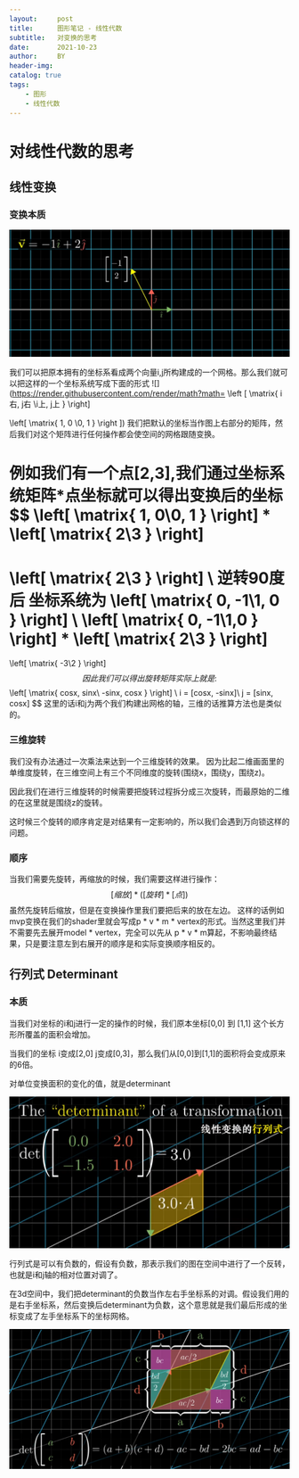 ```yaml
---
layout:     post
title:      图形笔记 - 线性代数
subtitle:   对变换的思考
date:       2021-10-23
author:     BY
header-img: 
catalog: true
tags:
    - 图形
    - 线性代数
---
```


# 对线性代数的思考
## 线性变换
### 变换本质

<img src="/img/in-post/linear-algebra/nature-of-transform.png" alt="" style="zoom:50%;" />

我们可以把原本拥有的坐标系看成两个向量i,j所构建成的一个网格。那么我们就可以把这样的一个坐标系统写成下面的形式
![](https://render.githubusercontent.com/render/math?math=
\left
[
\matrix{
	i右, j右 \\i上, j上
}
\right]

\left[
\matrix{
	1, 0 \\0, 1
}
\right
])
我们把默认的坐标当作图上右部分的矩阵，然后我们对这个矩阵进行任何操作都会使空间的网格跟随变换。

例如我们有一个点[2,3],我们通过坐标系统矩阵*点坐标就可以得出变换后的坐标
$$
\left[
\matrix{
	1, 0\\0, 1
}
\right]
*
\left[
\matrix{
	2\\3
}
\right]
=
\left[
\matrix{
	2\\3
}
\right]
\\
逆转90度后 坐标系统为
\left[
\matrix{
	0, -1\\1,  0
}
\right]
\\
\left[
\matrix{
	0, -1\\1,0
}
\right]
*
\left[
\matrix{
	2\\3
}
\right]
=
\left[
\matrix{
	-3\\2
}
\right]
$$
因此我们可以得出旋转矩阵实际上就是:
$$
\left[
\matrix{
	cosx,  sinx\\
	-sinx,  cosx
}
\right]
\\
i = [cosx, -sinx]\\
j = [sinx, cosx]
$$
这里的话i和j为两个我们构建出网格的轴，三维的话推算方法也是类似的。



### 三维旋转

我们没有办法通过一次乘法来达到一个三维旋转的效果。 因为比起二维画面里的单维度旋转，在三维空间上有三个不同维度的旋转(围绕x，围绕y，围绕z)。

因此我们在进行三维旋转的时候需要把旋转过程拆分成三次旋转，而最原始的二维的在这里就是围绕z的旋转。

这时候三个旋转的顺序肯定是对结果有一定影响的，所以我们会遇到万向锁这样的问题。



### 顺序

当我们需要先旋转，再缩放的时候，我们需要这样进行操作：
$$
[缩放] * ([旋转] * [ 点])
$$
虽然先旋转后缩放，但是在变换操作里我们要把后来的放在左边。 这样的话例如mvp变换在我们的shader里就会写成p * v * m * vertex的形式。当然这里我们并不需要先去展开model * vertex，完全可以先从 p * v * m算起，不影响最终结果，只是要注意左到右展开的顺序是和实际变换顺序相反的。



## 行列式 Determinant

### 本质

当我们对坐标的i和j进行一定的操作的时候，我们原本坐标[0,0] 到 [1,1] 这个长方形所覆盖的面积会增加。

当我们的坐标 i变成[2,0] j变成[0,3]，那么我们从[0,0]到[1,1]的面积将会变成原来的6倍。

对单位变换面积的变化的值，就是determinant

<img src="/img/in-post/linear-algebra/determinant1.png" alt="" style="zoom:50%;" />

行列式是可以有负数的，假设有负数，那表示我们的图在空间中进行了一个反转，也就是i和j轴的相对位置对调了。



在3d空间中，我们把determinant的负数当作左右手坐标系的对调。假设我们用的是右手坐标系，然后变换后determinant为负数，这个意思就是我们最后形成的坐标变成了左手坐标系下的坐标网格。

<img src="/img/in-post/linear-algebra/determinant2.png" alt="" style="zoom: 67%;" />

